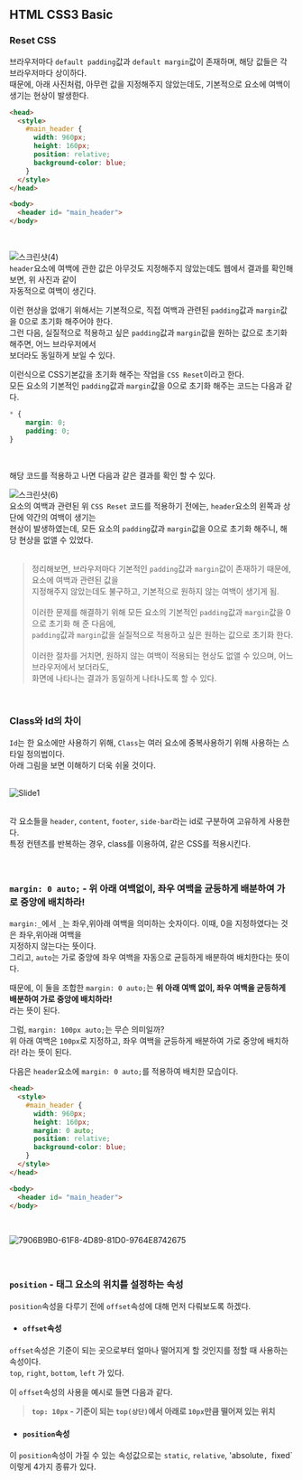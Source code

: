 ## HTML CSS3 Basic

### Reset CSS
브라우저마다 `default padding`값과 `default margin`값이 존재하며, 해당 값들은 각 브라우저마다 상이하다.<br>
때문에, 아래 사진처럼, 아무런 값을 지정해주지 않았는데도, 기본적으로 요소에 여백이 생기는 현상이 발생한다.<br>
```html
<head>
  <style>
    #main_header {
      width: 960px;
      height: 160px;
      position: relative;
      background-color: blue;
    }
  </style>
</head>

<body>
  <header id= "main_header">
</body>
```
<br>

![스크린샷(4)](https://github.com/Yoonsik-2002/html-css-javascript-study/assets/83572199/8990828b-7e6f-4253-b847-15cbb01137c5)<br>
`header`요소에 여백에 관한 값은 아무것도 지정해주지 않았는데도 웹에서 결과를 확인해 보면, 위 사진과 같이 <br>
자동적으로 여백이 생긴다.<br>

이런 현상을 없애기 위해서는 기본적으로, 직접 여백과 관련된 `padding`값과 `margin`값을 0으로 초기화 해주어야 한다.<br>
그런 다음, 실질적으로 적용하고 싶은 `padding`값과 `margin`값을 원하는 값으로 초기화 해주면, 어느 브라우저에서<br>
보더라도 동일하게 보일 수 있다.<br>

이런식으로 CSS기본값을 초기화 해주는 작업을 `CSS Reset`이라고 한다.<br>
모든 요소의 기본적인 `padding`값과 `margin`값을 0으로 초기화 해주는 코드는 다음과 같다.<br>
```css
* {
    margin: 0;
    padding: 0;
}
```
<br>

해당 코드를 적용하고 나면 다음과 같은 결과를 확인 할 수 있다.<br>

![스크린샷(6)](https://github.com/Yoonsik-2002/html-css-javascript-study/assets/83572199/3bb308ba-3392-4d37-b553-9f245f5260fc)
<br>
요소의 여백과 관련된 위 `CSS Reset` 코드를 적용하기 전에는, `header`요소의 왼쪽과 상단에 약간의 여백이 생기는<br>
현상이 발생하였는데, 모든 요소의 `padding`값과 `margin`값을 0으로 초기화 해주니, 해당 현상을 없앨 수 있었다.<br>
<br>

> 정리해보면, 브라우저마다 기본적인 `padding`값과 `margin`값이 존재하기 때문에, 요소에 여백과 관련된 값을<br>
> 지정해주지 않았는데도 불구하고, 기본적으로 원하지 않는 여백이 생기게 됨.<br><br>
> 이러한 문제를 해결하기 위해 모든 요소의 기본적인 `padding`값과 `margin`값을 0으로 초기화 해 준 다음에,<br>
> `padding`값과 `margin`값을 실질적으로 적용하고 싶은 원하는 값으로 초기화 한다.<br><br>
> 이러한 절차를 거치면, 원하지 않는 여백이 적용되는 현상도 없앨 수 있으며,  어느 브라우저에서 보더라도, <br>
> 화면에 나타나는 결과가 동일하게 나타나도록 할 수 있다.<br>

<br>

### Class와 Id의 차이 
`Id`는 한 요소에만 사용하기 위해, `Class`는 여러 요소에 중복사용하기 위해 사용하는 스타일 정의법이다.<br>
아래 그림을 보면 이해하기 더욱 쉬울 것이다.<br>
<br>

![Slide1](https://github.com/Yoonsik-2002/html-css-javascript-study/assets/83572199/4c7e5f19-b579-4914-8d6f-83f8ae2a1c55)<br>
<br>

각 요소들을 `header`, `content`, `footer`, `side-bar`라는 id로 구분하여 고유하게 사용한다.<br>
특정 컨텐츠를 반복하는 경우, class를 이용하여, 같은 CSS를 적용시킨다.<br>
<br><br>

### `margin: 0 auto;` - 위 아래 여백없이, 좌우 여백을 균등하게 배분하여 가로 중앙에 배치하라!
`margin:_`에서 `_`는 좌우,위아래 여백을 의미하는 숫자이다. 이때, 0을 지정하였다는 것은 좌우,위아래 여백을<br>
지정하지 않는다는 뜻이다.<br>
그리고, `auto`는 가로 중앙에 좌우 여백을 자동으로 균등하게 배분하여 배치한다는 뜻이다.<br>

때문에, 이 둘을 조합한 `margin: 0 auto;`는 **위 아래 여백 없이, 좌우 여백을 균등하게 배분하여 가로 중앙에 배치하라!**<br>
라는 뜻이 된다.<br>

그럼, `margin: 100px auto;`는 무슨 의미일까?<br>
위 아래 여백은 `100px`로 지정하고, 좌우 여백을 균등하게 배분하여 가로 중앙에 배치하라! 라는 뜻이 된다.<br>

다음은 `header`요소에 `margin: 0 auto;`를 적용하여 배치한 모습이다. 
```html
<head>
  <style>
    #main_header {
      width: 960px;
      height: 160px;
      margin: 0 auto;
      position: relative;
      background-color: blue;
    }
  </style>
</head>

<body>
  <header id= "main_header">
</body>
```
<br>

![7906B9B0-61F8-4D89-81D0-9764E8742675](https://github.com/Yoonsik-2002/html-css-javascript-study/assets/83572199/ef34619f-9063-45f6-abeb-e7d97a5861a7)<br>
<br><br>

### `position` - 태그 요소의 위치를 설정하는 속성
`position`속성을 다루기 전에 `offset`속성에 대해 먼저 다뤄보도록 하겠다.<br>

- #### `offset`속성
`offset`속성은 기준이 되는 곳으로부터 얼마나 떨어지게 할 것인지를 정할 때 사용하는 속성이다. <br>
`top`, `right`, `bottom`, `left` 가 있다.<br>

이 `offset`속성의 사용을 예시로 들면 다음과 같다.<br>

> **`top: 10px` - 기준이 되는 `top(상단)`에서 아래로 `10px`만큼 떨어져 있는 위치**<br>

- #### `position`속성
이 `position`속성이 가질 수 있는 속성값으로는 `static`, `relative`, 'absolute`, `fixed` 이렇게 4가지 종류가 있다.<br>





